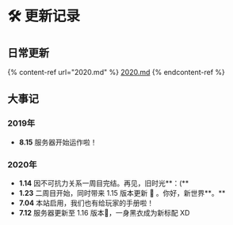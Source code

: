 # 🛠️ 更新记录

## 日常更新

{% content-ref url="2020.md" %}
[2020.md](2020.md)
{% endcontent-ref %}

## 大事记

### 2019年

* **8.15** 服务器开始运作啦！

### 2020年

* **1.14** 因不可抗力关系一周目完结。再见，旧时光**：(**
* **1.23** 二周目开始，同时带来 1.15 版本更新 :bee: 。你好，新世界**。**
* **7.04** 本站启用，我们也有给玩家的手册啦！
* **7.12** 服务器更新至 1.16 版本:imp:，一身黑衣成为新标配 XD

